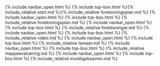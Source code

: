 
{% include navbar_open.html %}  {% include top-box.html %}{% include_relative start.md %}{% include_relative forelesningsplan.md %}
{% include navbar_open.html %}  {% include top-box.html %} {% include_relative forelesningsplan.md %}
{% include navbar_open.html %}  {% include top-box.html %} {% include_relative forelesninger.md %}
{% include navbar_open.html %}  {% include top-box.html %} {% include_relative video.md %}
{% include navbar_open.html %}  {% include top-box.html %} {% include_relative temaer.md %}
{% include navbar_open.html %}  {% include top-box.html %} {% include_relative mappeevaluering.md %}
{% include navbar_open.html %}  {% include top-box.html %} {% include_relative muntligeksamen.md %}
